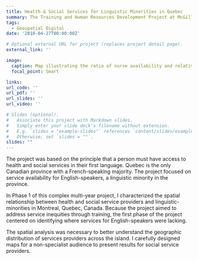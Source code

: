 ```yaml
---
title: Health & Social Services for Linguistic Minorities in Quebec
summary: The Training and Human Resources Development Project at McGill University aimed to address inequalities in the availability of health and social services for linguistic minorities in Quebec, Canada.
tags:
  - Geospatial Digital
date: '2010-04-27T00:00:00Z'

# Optional external URL for project (replaces project detail page).
external_link: ''

image:
  caption: Map illustrating the ratio of nurse availability and relative English-speaking population on the island of Montreal.
  focal_point: Smart

links: 
url_code: ''
url_pdf: ''
url_slides: ''
url_video: ''

# Slides (optional).
#   Associate this project with Markdown slides.
#   Simply enter your slide deck's filename without extension.
#   E.g. `slides = "example-slides"` references `content/slides/example-slides.md`.
#   Otherwise, set `slides = ""`.
slides: ""
---
```


The project was based on the principle that a person must have access to health and social services in their first language. Quebec is the only Canadian province with a French-speaking majority. The project focused on service availability for English-speakers, a linguistic minority in the province.

In Phase 1 of this complex multi-year project, I characterized the spatial relationship between health and social service providers and linguistic-minorities in Montreal, Quebec, Canada. Because the project aimed to address service inequities through training, the first phase of the project centered on identifying where services for English-speakers were lacking.

The spatial analysis was necessary to better understand the geographic distribution of services providers across the island. I carefully designed maps for a non-specialist audience to present results for social service providers.

